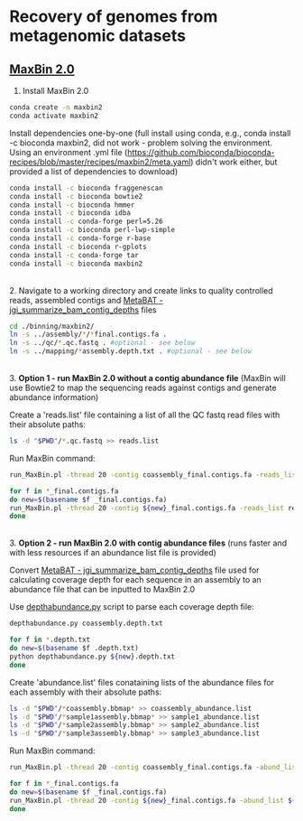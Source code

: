 # Recovery of genomes from metagenomic datasets

## [MaxBin 2.0](https://academic.oup.com/bioinformatics/article/32/4/605/1744462?login=true)

1. Install MaxBin 2.0

```bash
conda create -n maxbin2
conda activate maxbin2
```

Install dependencies one-by-one (full install using conda, e.g., conda install -c bioconda maxbin2, did not work - problem solving the environment. Using an environment .yml file (https://github.com/bioconda/bioconda-recipes/blob/master/recipes/maxbin2/meta.yaml) didn't work either, but provided a list of dependencies to download)

```bash
conda install -c bioconda fraggenescan
conda install -c bioconda bowtie2
conda install -c bioconda hmmer
conda install -c bioconda idba
conda install -c conda-forge perl=5.26
conda install -c bioconda perl-lwp-simple
conda install -c conda-forge r-base
conda install -c bioconda r-gplots
conda install -c conda-forge tar
conda install -c bioconda maxbin2
```

\
2. Navigate to a working directory and create links to quality controlled reads, assembled contigs and [MetaBAT - jgi_summarize_bam_contig_depths](https://bitbucket.org/berkeleylab/metabat/src/master/) files

```bash
cd ./binning/maxbin2/
ln -s ../assembly/*/*final.contigs.fa .
ln -s ../qc/*.qc.fastq . #optional - see below
ln -s ../mapping/*assembly.depth.txt . #optional - see below
```

\
3. **Option 1 - run MaxBin 2.0 without a contig abundance file** (MaxBin will use Bowtie2 to map the sequencing reads against contigs and generate abundance information)

Create a 'reads.list' file containing a list of all the QC fastq read files with their absolute paths:

```bash
ls -d "$PWD"/*.qc.fastq >> reads.list
```

Run MaxBin command:
```bash
run_MaxBin.pl -thread 20 -contig coassembly_final.contigs.fa -reads_list reads.list -out coassembly >& coassembly.maxbin2.log.txt

for f in *_final.contigs.fa
do new=$(basename $f _final.contigs.fa)
run_MaxBin.pl -thread 20 -contig ${new}_final.contigs.fa -reads_list reads.list -out ${new} >& ${new}.maxbin2.log.txt
done
```

\
3. **Option 2 - run MaxBin 2.0 with contig abundance files** (runs faster and with less resources if an abundance list file is provided)

Convert [MetaBAT - jgi_summarize_bam_contig_depths](https://bitbucket.org/berkeleylab/metabat/src/master/) file used for calculating coverage depth for each sequence in an assembly to an abundance file that can be inputted to MaxBin 2.0

Use [depthabundance.py](https://github.com/dgittins/Metagenomics/blob/main/depthabundance.py) script to parse each coverage depth file:

```bash
depthabundance.py coassembly.depth.txt

for f in *.depth.txt
do new=$(basename $f .depth.txt)
python depthabundance.py ${new}.depth.txt
done
```

Create 'abundance.list' files conataining lists of the abundance files for each assembly with their absolute paths:

```bash
ls -d "$PWD"/*coassembly.bbmap* >> coassembly_abundance.list
ls -d "$PWD"/*sample1assembly.bbmap* >> sample1_abundance.list
ls -d "$PWD"/*sample2assembly.bbmap* >> sample2_abundance.list
ls -d "$PWD"/*sample3assembly.bbmap* >> sample3_abundance.list
```

Run MaxBin command:
```bash
run_MaxBin.pl -thread 20 -contig coassembly_final.contigs.fa -abund_list coassembly_abundance.list -out coassembly >& coassembly.maxbin2wdepth.log.txt

for f in *_final.contigs.fa
do new=$(basename $f _final.contigs.fa)
run_MaxBin.pl -thread 20 -contig ${new}_final.contigs.fa -abund_list ${new}_abundance.list -out ${new} >& ${new}.maxbin2wdepth.log.txt
done
```

